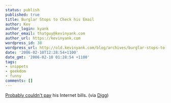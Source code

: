 ```yaml
---
status: publish
published: true
title: Burglar Stops to Check his Email
author: Kev
author_login: kyank
author_email: thatguy@kevinyank.com
author_url: https://kevinyank.com
wordpress_id: 38
wordpress_url: http://old.kevinyank.com/blog/archives/burglar-stops-to-check-his-email/
date: '2006-02-10T12:28:54+1100'
date_gmt: '2006-02-10 01:28:54 +1100'
tags:
- snippets
- geekdom
- funny
comments: []
---
```

<p><a href="http://www.lacrossetribune.com/articles/2006/02/09/wi/burgulary.txt">Probably couldn't pay</a> his Internet bills. (via <a href="http://digg.com/links/Man_Burglarizes_Homes%2C_Checks_Email">Digg</a>)</p>
